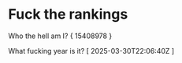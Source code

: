 # Fuck the rankings

Who the hell am I?
{ 15408978 }

What fucking year is it?
[ 2025-03-30T22:06:40Z ]
